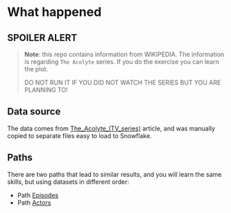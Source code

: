 # What happened

## SPOILER ALERT

> **Note**: this repo contains information from WIKIPEDIA.
> The information is regarding `The Acolyte` series.
> If you do the exercise you can learn the plot.
>
> DO NOT RUN IT IF YOU DID NOT WATCH THE SERIES BUT YOU ARE PLANNING TO!

## Data source

The data comes from [The_Acolyte_(TV_series)](https://en.wikipedia.org/wiki/The_Acolyte_(TV_series)) article,
and was manually copied to separate files easy to load to Snowflake.

## Paths

There are two paths that lead to similar results, and
you will learn the same skills, but using datasets in different order:

* Path [Episodes](README-Episodes.md)
* Path [Actors](README-Actors.md)
